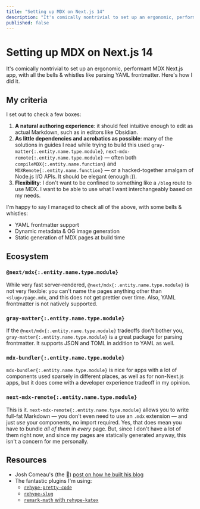 ```yaml
---
title: "Setting up MDX on Next.js 14"
description: "It's comically nontrivial to set up an ergonomic, performant MDX Next.js app, with all the bells & whistles like parsing YAML frontmatter. Here's how I did it."
published: false
---
```


# Setting up MDX on Next.js 14

It's comically nontrivial to set up an ergonomic, performant MDX Next.js app, with all the bells & whistles like parsing YAML frontmatter. Here's how I did it.

## My criteria

I set out to check a few boxes:

1. **A natural authoring experience**: it should feel intuitive enough to edit as actual Markdown, such as in editors like Obsidian.
2. **As little dependencies and acrobatics as possible**: many of the solutions in guides I read while trying to build this used `gray-matter{:.entity.name.type.module}`, `next-mdx-remote{:.entity.name.type.module}` — often both `compileMDX{:.entity.name.function}` and `MDXRemote{:.entity.name.function}` — or a hacked-together amalgam of Node.js I/O APIs. It should be elegant (enough :)).
3. **Flexibility**: I don't want to be confined to something like a `/blog` route to use MDX. I want to be able to use what I want interchangeably based on my needs.

I'm happy to say I managed to check all of the above, with some bells & whistles:

- YAML frontmatter support
- Dynamic metadata & OG image generation
- Static generation of MDX pages at build time

## Ecosystem

### `@next/mdx{:.entity.name.type.module}`

While very fast server-rendered, `@next/mdx{:.entity.name.type.module}` is not very flexible: you can't name the pages anything other than `<slug>/page.mdx`, and this does not get prettier over time. Also, YAML frontmatter is not natively supported.

### `gray-matter{:.entity.name.type.module}`

If the `@next/mdx{:.entity.name.type.module}` tradeoffs don't bother you, `gray-matter{:.entity.name.type.module}` is a great package for parsing frontmatter. It supports JSON and TOML in addition to YAML as well.

### `mdx-bundler{:.entity.name.type.module}`

`mdx-bundler{:.entity.name.type.module}` is nice for apps with a lot of components used sparsely in different places, as well as for non-Next.js apps, but it does come with a developer experience tradeoff in my opinion.

### `next-mdx-remote{:.entity.name.type.module}`

This is it. `next-mdx-remote{:.entity.name.type.module}` allows you to write full-fat Markdown — you don't even need to use an `.mdx` extension — and just *use* your components, no import required. Yes, that does mean you have to bundle *all of them* in *every* page. But, since I don't have a lot of them right now, and since my pages are statically generated anyway, this isn't a concern for me personally.

## Resources

- Josh Comeau's (the 🐐) [post on how he built his blog](https://www.joshwcomeau.com/blog/how-i-built-my-blog/)
- The fantastic plugins I'm using:
  - [`rehype-pretty-code`](https://rehype-pretty-code.netlify.app/)
  - [`rehype-slug`](https://github.com/rehypejs/rehype-slug)
  - [`remark-math` with `rehype-katex`](https://github.com/remarkjs/remark-math)
